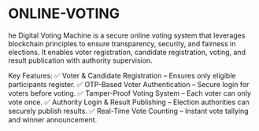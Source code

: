 # ONLINE-VOTING
he Digital Voting Machine is a secure online voting system that leverages blockchain principles to ensure transparency, security, and fairness in elections. It enables voter registration, candidate registration, voting, and result publication with authority supervision.

Key Features:
✅ Voter & Candidate Registration – Ensures only eligible participants register.
✅ OTP-Based Voter Authentication – Secure login for voters before voting.
✅ Tamper-Proof Voting System – Each voter can only vote once.
✅ Authority Login & Result Publishing – Election authorities can securely publish results.
✅ Real-Time Vote Counting – Instant vote tallying and winner announcement.
